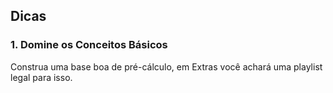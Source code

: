 ## Dicas

### 1. Domine os Conceitos Básicos

Construa uma base boa de pré-cálculo, em Extras você achará uma playlist legal para isso.
